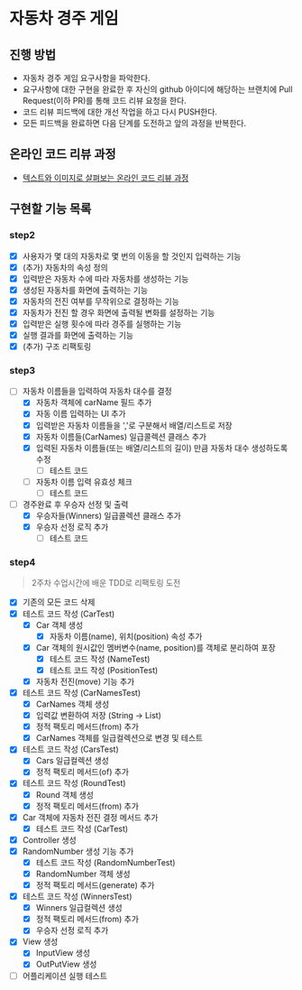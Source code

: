 # 자동차 경주 게임
## 진행 방법
* 자동차 경주 게임 요구사항을 파악한다.
* 요구사항에 대한 구현을 완료한 후 자신의 github 아이디에 해당하는 브랜치에 Pull Request(이하 PR)를 통해 코드 리뷰 요청을 한다.
* 코드 리뷰 피드백에 대한 개선 작업을 하고 다시 PUSH한다.
* 모든 피드백을 완료하면 다음 단계를 도전하고 앞의 과정을 반복한다.

## 온라인 코드 리뷰 과정
* [텍스트와 이미지로 살펴보는 온라인 코드 리뷰 과정](https://github.com/next-step/nextstep-docs/tree/master/codereview)

## 구현할 기능 목록

### step2 
- [x] 사용자가 몇 대의 자동차로 몇 번의 이동을 할 것인지 입력하는 기능
- [x] (추가) 자동차의 속성 정의
- [x] 입력받은 자동차 수에 따라 자동차를 생성하는 기능
- [x] 생성된 자동차를 화면에 출력하는 기능
- [x] 자동차의 전진 여부를 무작위으로 결정하는 기능
- [x] 자동차가 전진 할 경우 화면에 출력될 변화를 설정하는 기능
- [x] 입력받은 실행 횟수에 따라 경주를 실행하는 기능
- [x] 실행 결과를 화면에 출력하는 기능
- [x] (추가) 구조 리팩토링

### step3
- [ ] 자동차 이름들을 입력하여 자동차 대수를 결정
    - [x] 자동차 객체에 carName 필드 추가
    - [x] 자동 이름 입력하는 UI 추가
    - [x] 입력받은 자동차 이름들을 ','로 구분해서 배열/리스트로 저장
    - [x] 자동차 이름들(CarNames) 일급콜렉션 클래스 추가
    - [x] 입력된 자동차 이름들(또는 배열/리스트의 길이) 만큼 자동차 대수 생성하도록 수정
        - [ ] 테스트 코드
    - [ ] 자동차 이름 입력 유효성 체크
        - [ ] 테스트 코드
- [ ] 경주완료 후 우승자 선정 및 출력
    - [x] 우승자들(Winners) 일급콜렉션 클래스 추가
    - [x] 우승자 선정 로직 추가
        - [ ] 테스트 코드
        
### step4
>2주차 수업시간에 배운 TDD로 리팩토링 도전

- [x] 기존의 모든 코드 삭제
- [x] 테스트 코드 작성 (CarTest) 
    - [x] Car 객체 생성
        - [x] 자동차 이름(name), 위치(position) 속성 추가
    - [x] Car 객체의 원시값인 멤버변수(name, position)를 객체로 분리하여 포장
        - [x] 테스트 코드 작성 (NameTest)
        - [x] 테스트 코드 작성 (PositionTest)
    - [x] 자동차 전진(move) 기능 추가
- [x] 테스트 코드 작성 (CarNamesTest)
    - [x] CarNames 객체 생성
    - [x] 입력값 변환하여 저장 (String -> List<String>)
    - [x] 정적 팩토리 메서드(from) 추가
    - [x] CarNames 객체를 일급컬렉션으로 변경 및 테스트
- [x] 테스트 코드 작성 (CarsTest)
    - [x] Cars 일급컬렉션 생성
    - [x] 정적 팩토리 메서드(of) 추가
- [x] 테스트 코드 작성 (RoundTest)
    - [x] Round 객체 생성
    - [x] 정적 팩토리 메서드(from) 추가
- [x] Car 객체에 자동차 전진 결정 메서드 추가
    - [x] 테스트 코드 작성 (CarTest)
- [x] Controller 생성
- [x] RandomNumber 생성 기능 추가
    - [x] 테스트 코드 작성 (RandomNumberTest)
    - [x] RandomNumber 객체 생성
    - [x] 정적 팩토리 메서드(generate) 추가
- [x] 테스트 코드 작성 (WinnersTest)
    - [x] Winners 일급컬렉션 생성
    - [x] 정적 팩토리 메서드(from) 추가
    - [x] 우승자 선정 로직 추가
- [x] View 생성
    - [x] InputView 생성
    - [x] OutPutView 생성
- [ ] 어플리케이션 실행 테스트